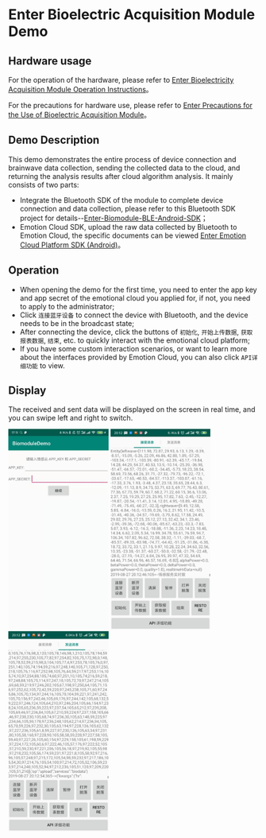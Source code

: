 # Enter Bioelectric Acquisition Module Demo

## Hardware usage
For the operation of the hardware, please refer to [Enter Bioelectricity Acquisition Module Operation Instructions](https://docs.affectivecloud.com/📲蓝牙采集模块/回车生物电蓝牙采集模块操作说明.html)。

For the precautions for hardware use, please refer to [Enter Precautions for the Use of Bioelectric Acquisition Module](https://docs.affectivecloud.com/📲蓝牙采集模块/回车蓝牙生物电采集模块使用注意事项.html)。

## Demo Description

This demo demonstrates the entire process of device connection and brainwave data collection, sending the collected data to the cloud, and returning the analysis results after cloud algorithm analysis. It mainly consists of two parts:
* Integrate the Bluetooth SDK of the module to complete device connection and data collection, please refer to this Bluetooth SDK project for details--[Enter-Biomodule-BLE-Android-SDK](https://github.com/EnterTech/Enter-Biomodule-BLE-Android-SDK)；
* Emotion Cloud SDK, upload the raw data collected by Bluetooth to Emotion Cloud, the specific documents can be viewed [Enter Emotion Cloud Platform SDK (Android)](../README_EN.md)。

## Operation
* When opening the demo for the first time, you need to enter the app key and app secret of the emotional cloud you applied for, if not, you need to apply to the administrator;
* Click `连接蓝牙设备` to connect the device with Bluetooth, and the device needs to be in the broadcast state;
* After connecting the device, click the buttons of `初始化`, `开始上传数据`, `获取报表数据`, `结束`, etc. to quickly interact with the emotional cloud platform;
* If you have some custom interaction scenarios, or want to learn more about the interfaces provided by Emotion Cloud, you can also click `API详细功能` to view.
## Display
The received and sent data will be displayed on the screen in real time, and you can swipe left and right to switch.

<img src="../media/情感云demo.jpeg" width="40%">

<img src="../media/receive.png" width="40%">

<img src="../media/send.png" width="40%">

